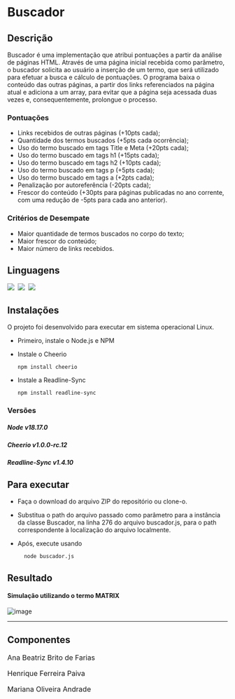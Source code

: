 # Buscador

## Descrição
Buscador é uma implementação que atribui pontuações a partir da análise de páginas HTML. Através de uma página inicial recebida
como parâmetro, o buscador solicita ao usuário a inserção de um termo, que será utilizado para efetuar a busca e cálculo de pontuações.
O programa baixa o conteúdo das outras páginas, a partir dos links referenciados na página atual e adiciona a um array, para evitar que 
a página seja acessada duas vezes e, consequentemente, prolongue o processo.

### Pontuações

- Links recebidos de outras páginas (+10pts cada);
- Quantidade dos termos buscados (+5pts cada ocorrência);
- Uso do termo buscado em tags Title e Meta (+20pts cada);
- Uso do termo buscado em tags h1 (+15pts cada);
- Uso do termo buscado em tags h2 (+10pts cada);
- Uso do termo buscado em tags p (+5pts cada);
- Uso do termo buscado em tags a (+2pts cada);
- Penalização por autoreferência (-20pts cada);
- Frescor do conteúdo (+30pts para páginas publicadas no ano corrente, com uma redução de -5pts para cada ano anterior).

### Critérios de Desempate

- Maior quantidade de termos buscados no corpo do texto;
- Maior frescor do conteúdo;
- Maior número de links recebidos.

## Linguagens

<img src="https://img.shields.io/badge/JavaScript-323330?style=for-the-badge&logo=javascript&logoColor=F7DF1E">&nbsp;
<img src="https://img.shields.io/badge/Node%20js-339933?style=for-the-badge&logo=nodedotjs&logoColor=white">&nbsp;
<img src="https://img.shields.io/badge/HTML5-E34F26?style=for-the-badge&logo=html5&logoColor=white">


## Instalações
O projeto foi desenvolvido para executar em sistema operacional Linux.
- Primeiro, instale o Node.js e NPM
- Instale o Cheerio

      npm install cheerio

- Instale a Readline-Sync

      npm install readline-sync
      
### Versões

##### Node v18.17.0
##### Cheerio v1.0.0-rc.12
##### Readline-Sync v1.4.10


## Para executar
- Faça o download do arquivo ZIP do repositório ou clone-o.
- Substitua o path do arquivo passado como parâmetro para a instância da classe Buscador, 
na linha 276 do arquivo buscador.js, para o path correspondente à localização 
do arquivo localmente.
- Após, execute usando
  
        node buscador.js
  

## Resultado

#### Simulação utilizando o termo MATRIX
  
![image](https://github.com/marianaandrxde/programacao-para-internet-I/assets/126893887/8f448887-3ef1-4a3c-b351-3340345d94da)


<hr> 

## Componentes
<p style="font-size: 16px;">Ana Beatriz Brito de Farias</p>
<p style="font-size: 16px;">Henrique Ferreira Paiva</p>
<p style="font-size: 16px;">Mariana Oliveira Andrade</p>


